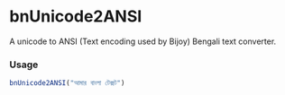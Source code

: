 # bnUnicode2ANSI

A unicode to ANSI (Text encoding used by Bijoy) Bengali text converter.


### Usage

```js
bnUnicode2ANSI("আমার বাংলা টেক্সট")
```

